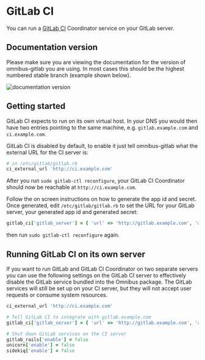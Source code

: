 # GitLab CI

You can run a [GitLab CI](https://about.gitlab.com/gitlab-ci/) Coordinator
service on your GitLab server.

## Documentation version

Please make sure you are viewing the documentation for the version of
omnibus-gitlab you are using. In most cases this should be the highest numbered
stable branch (example shown below).

![documentation version](doc/images/omnibus-documentation-version.png)

## Getting started

GitLab CI expects to run on its own virtual host. In your DNS you would then
have two entries pointing to the same machine, e.g. `gitlab.example.com` and
`ci.example.com`.

GitLab CI is disabled by default, to enable it just tell omnibus-gitlab what
the external URL for the CI server is:

```ruby
# in /etc/gitlab/gitlab.rb
ci_external_url 'http://ci.example.com'
```

After you run `sudo gitlab-ctl reconfigure`, your GitLab CI Coordinator should
now be reachable at `http://ci.example.com`.

Follow the on screen instructions on how to generate the app id and secret.
Once generated, edit `/etc/gitlab/gitlab.rb` to set the URL for your GitLab server, your generated app id and generated secret:

```ruby
gitlab_ci['gitlab_server'] = { 'url' => 'http://gitlab.example.com', 'app_id' => "1234", 'app_secret' => 'qwertyuio'}
```

then run `sudo gitlab-ctl reconfigure` again.

## Running GitLab CI on its own server

If you want to run GitLab and GitLab CI Coordinator on two separate servers you
can use the following settings on the GitLab CI server to effectively disable
the GitLab service bundled into the Omnibus package. The GitLab services will
still be set up on your CI server, but they will not accept user requests or
consume system resources.

```ruby
ci_external_url 'http://ci.example.com'

# Tell GitLab CI to integrate with gitlab.example.com
gitlab_ci['gitlab_server'] = { 'url' => 'http://gitlab.example.com', 'app_id' => "1234", 'app_secret' => 'qwertyuio'}

# Shut down GitLab services on the CI server
gitlab_rails['enable'] = false
unicorn['enable'] = false
sidekiq['enable'] = false
```
